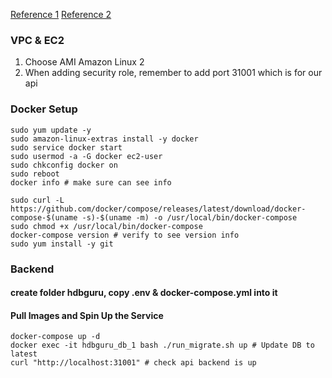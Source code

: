
[Reference 1](https://docs.aws.amazon.com/AmazonECS/latest/developerguide/docker-basics.html)
[Reference 2](https://gist.github.com/npearce/6f3c7826c7499587f00957fee62f8ee9)

### VPC & EC2


1. Choose AMI Amazon Linux 2
2. When adding security role, remember to add port 31001 which is for our api

### Docker Setup

```
sudo yum update -y
sudo amazon-linux-extras install -y docker
sudo service docker start
sudo usermod -a -G docker ec2-user
sudo chkconfig docker on
sudo reboot
docker info # make sure can see info
```

```
sudo curl -L https://github.com/docker/compose/releases/latest/download/docker-compose-$(uname -s)-$(uname -m) -o /usr/local/bin/docker-compose
sudo chmod +x /usr/local/bin/docker-compose
docker-compose version # verify to see version info
sudo yum install -y git
```

### Backend

#### create folder hdbguru, copy .env & docker-compose.yml into it

#### Pull Images and Spin Up the Service
```
docker-compose up -d
docker exec -it hdbguru_db_1 bash ./run_migrate.sh up # Update DB to latest
curl "http://localhost:31001" # check api backend is up
```
